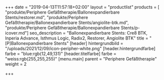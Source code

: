 +++
date = "2019-04-13T11:57:18+02:00"
layout = "productlist"
products = [ "produkte/Periphere Gefäßtherapie/Ballonexpandierbare Stents/restorer.md",  "produkte/Periphere Gefäßtherapie/Ballonexpandierbare Stents/angiolite-btk.md", "produkte/Periphere Gefäßtherapie/Ballonexpandierbare Stents/p-icover.md"]
seo_description = "Ballonexpandierbare Stents: Cre8 BTK, Inperia Advance, Isthmus Logic, Radix2, Restorer, Angiolite BTK"
title = "[P]Ballonexpandierbare Stents"
[header]
hintergrundbild = "/uploads/2021/12/09/icon-peripher-white.png"
[header.hintergrundfarbe]
farbe = "blue:rgb(12,49,131)"
[header.titelfarbe]
farbe = "weiss:rgb(255,255,255)"
[menu.main]
parent = "Periphere Gefäßtherapie"
weight = 2

+++
